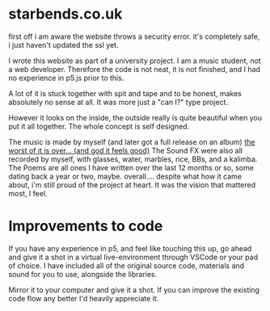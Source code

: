 # starbends.co.uk

first off i am aware the website throws a security error. it's completely safe, i just haven't updated the ssl yet.

I wrote this website as part of a university project. 
I am a music student, not a web developer.
Therefore the code is not neat, it is not finished, and I had no experience in p5.js prior to this. 

A lot of it is stuck together with spit and tape and to be honest, makes absolutely no sense at all. 
It was more just a "can I?" type project. 

However it looks on the inside, the outside really is quite beautiful when you put it all together. 
The whole concept is self designed.

The music is made by myself (and later got a full release on an album) [the worst of it is over... (and god it feels good)](https://open.spotify.com/track/1kYsvhXSdhGYKIordEXPbg?si=a2a23e0b045745cb) 
The Sound FX were also all recorded by myself, with glasses, water, marbles, rice, BBs, and a kalimba. 
The Poems are all ones I have written over the last 12 months or so, some dating back a year or two, maybe. 
overall.... despite what how it came about, i'm still proud of the project at heart. It was the vision that mattered most, I feel. 

# Improvements to code

If you have any experience in p5, and feel like touching this up, go ahead and give it a shot in a virtual live-environment through VSCode or your pad of choice. 
I have included all of the original source code, materials and sound for you to use, alongside the libraries. 

Mirror it to your computer and give it a shot. 
If you can improve the existing code flow any better I'd heavily appreciate it. 
